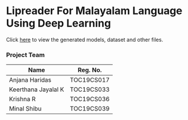 # Lipreader For Malayalam Language Using Deep Learning

Click [here](https://drive.google.com/drive/folders/1YN1MOe6U_V3G4NBBzlEZh4f8KcRey9JW?usp=sharing) to view the generated models, dataset and other files.

### Project Team

| Name                | Reg. No.   |
| ------------------- | ---------- |
| Anjana Haridas      | TOC19CS017 |
| Keerthana Jayalal K | TOC19CS033 |
| Krishna R           | TOC19CS036 |
| Minal Shibu         | TOC19CS039 |
